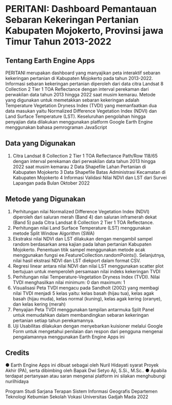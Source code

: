 # PERITANI: Dashboard Pemantauan Sebaran Kekeringan Pertanian Kabupaten Mojokerto, Provinsi jawa Timur Tahun 2013-2022

## Tentang Earth Engine Apps
PERITANI merupakan dashboard yang manyajikan peta interaktif sebaran kekeringan pertanian di Kabupaten Mojokerto pada tahun 2013-2022. Informasi sebaran kekeringan pertanian diperoleh dari data citra Landsat 8 Collection 2 Tier 1 TOA Reflectance dengan interval perekaman dari perwakilan data tahun 2013 hingga 2022 saat musim kemarau. Metode yang digunakan untuk memetakkan sebaran kekeringan adalah Temperature Vegetation Dryness Index (TVDI) yang memanfaatkan dua data masukan yaitu Normalized Difference Vegetation Index (NDVI) dan Land Surface Temperature (LST). Keseluruhan pengolahan hingga penyajian data dilakukan menggunakan platform Google Earth Engine menggunakan bahasa pemrograman JavaScript

## Data yang Digunakan
1. Citra Landsat 8 Collection 2 Tier 1 TOA Reflectance Path/Row 118/65 dengan interval perekaman dari perwakilan data tahun 2013 hingga 2022 saat musim kemarau
2 Data Shapefile Lahan Pertanian di Kabupaten Mojokerto
3 Data Shapefile Batas Administrasi Kecamatan di Kabupaten Mojokerto
4 Informasi Validasi Nilai NDVI dan LST dari Survei Lapangan pada Bulan Oktober 2022

## Metode yang Digunakan
1. Perhitungan nilai Normalized Difference Vegetation Index (NDVI) diperoleh dari saluran merah (Band 4) dan saluran inframerah dekat (Band 5) pada Citra Landsat 8 Collection 2 Tier 1 TOA Reflectance.
2. Perhitungan nilai Land Surface Temperature (LST) menggunakan metode Split Window Algorithm (SWA)
3. Ekstraksi nilai NDVI dan LST dilakukan dengan mengambil sampel random berdasarkan area kajian pada lahan pertanian Kabupaten Mojokerto. Penentuan titik sampel menggunakan metode acak menggunakan fungsi ee.FeatureCollection.randomPoints(). Selanjutnya, nilai hasil ekstrasi NDVI dan LST diekport dalam format CSV.
4. Regresi linear antara nilai NDVI dan nilai LST menggunakan scatter plot bertujuan untuk memperoleh persamaan nilai indeks kekeringan TVDI
5. Perhitungan nilai Temperature-Vegetation Dryness Index (TVDI). Nilai TVDI menghasilkan nilai minimum: 0 dan maximum: 1
6. Visualisasi Peta TVDI mengacu pada Sandholt (2002) yang membagi nilai TVDI menjadi 5 kelas yaitu: kelas basah (hijau tua), kelas agak basah (hijau muda), kelas normal (kuning), kelas agak kering (oranye), dan kelas kering (merah)
7. Penyajian Peta TVDI menggunakan tampilan antarmuka Split Panel untuk memudahkan dalam membandingkan sebaran kekeringan pertanian setiap tahun perekamannya.
8. Uji Usabilitas dilakukan dengan menyebarkan kuisioner melalui Google Form untuk mengetahui penilaian dan respon dari pengguna mengenai pengalamannya menggunakan Earth Engine Apps ini

## Credits
● Earth Engine Apps ini dibuat sebagai oleh Nuril Hidayati syarat Proyek Akhir (PA), serta dibimbing oleh Bapak Dwi Setyo Aji, S.Si., M.Sc..
● Apabila terdapat pertanyaan atau saran mengenai platform ini silakan menghubungi nurilhidaya

Program Studi Sarjana Terapan Sistem Informasi Geografis
Departemen Teknologi Kebumian
Sekolah Vokasi
Universitas Gadjah Mada
2022

